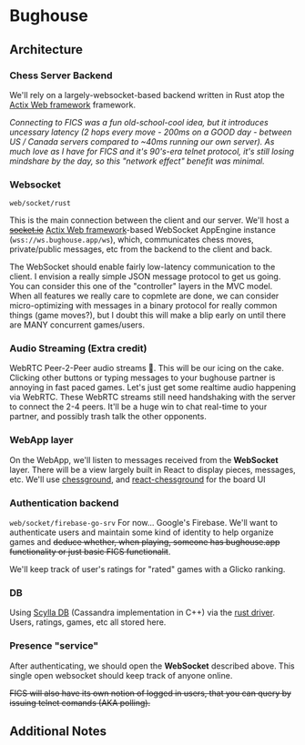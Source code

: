 # Bughouse

## Architecture

### Chess Server Backend
We'll rely on a largely-websocket-based backend written in Rust atop the [Actix Web framework](https://actix.rs/docs/websockets/) framework.

*Connecting to FICS was a fun old-school-cool idea, but it introduces uncessary latency (2 hops every move - 200ms on a GOOD day - between US / Canada servers compared to ~40ms running our own server).  As much love as I have for FICS and it's 90's-era telnet protocol, it's still losing mindshare by the day, so this "network effect" benefit was minimal.*

### Websocket
`web/socket/rust`

This is the main connection between the client and our server.  We'll host a ~~[socket.io](https://socket.io/)~~ [Actix Web framework](https://actix.rs/docs/websockets/)-based WebSocket AppEngine instance  (`wss://ws.bughouse.app/ws`), which, communicates chess moves, private/public messages, etc from the backend to the client and back.

The WebSocket should enable fairly low-latency communication to the client.  I envision a really simple JSON message protocol to get us going. You can consider this one of the "controller" layers in the MVC model.  When all features we really care to copmlete are done, we can consider micro-optimizing with messages in a binary protocol for really common things (game moves?), but I doubt this will make a blip early on until there are MANY concurrent games/users.

### Audio Streaming (Extra credit)
WebRTC Peer-2-Peer audio streams 🤯.  This will be our icing on the cake. Clicking other buttons or typing messages to your bughouse partner is annoying in fast paced games.  Let's just get some realtime audio happening via WebRTC.  These WebRTC streams still need handshaking with the server to connect the 2-4 peers.  It'll be a huge win to chat real-time to your partner, and possibly trash talk the other opponents.

### WebApp layer
On the WebApp, we'll listen to messages received from the **WebSocket** layer.  There will be a view largely built in React to display pieces, messages, etc.
We'll use [chessground](https://github.com/ornicar/chessground), and [react-chessground](https://github.com/ruilisi/react-chessground) for the board UI

### Authentication backend
`web/socket/firebase-go-srv`
For now... Google's Firebase.
We'll want to authenticate users and maintain some kind of identity to help organize games and ~~deduce whether, when playing, someone has bughouse.app functionality or just basic FICS functionalit~~. 

 We'll keep track of user's ratings for "rated" games with a Glicko ranking.
 
### DB
Using [Scylla DB](https://www.scylladb.com/) (Cassandra implementation in C++) via the [rust driver](https://github.com/scylladb/scylla-rust-driver/).  Users, ratings, games, etc all stored here.

### Presence "service"
After authenticating, we should open the **WebSocket** described above.  This single open websocket should keep track of anyone online.

~~FICS will also have its own notion of logged in users, that you can query by issuing telnet comands (AKA polling).~~

## Additional Notes


